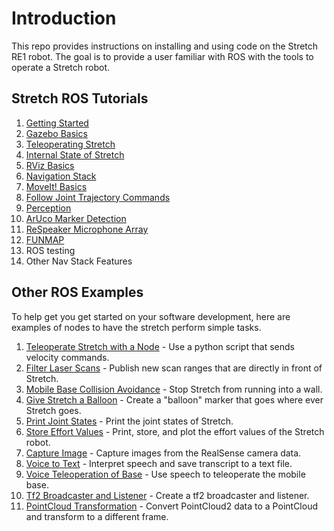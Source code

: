 # Introduction

This repo provides instructions on installing and using code on the Stretch RE1 robot. The goal is to provide a user familiar with ROS with the tools to operate a Stretch robot.

## Stretch ROS Tutorials
1. [Getting Started](getting_started.md)
2. [Gazebo Basics](gazebo_basics.md)
3. [Teleoperating Stretch](teleoperating_stretch.md)
4. [Internal State of Stretch](internal_state_of_stretch.md)
5. [RViz Basics](rviz_basics.md)
6. [Navigation Stack](navigation_stack.md)
7. [MoveIt! Basics](moveit_basics.md)
8. [Follow Joint Trajectory Commands](follow_joint_trajectory.md)
9. [Perception](perception.md)
10. [ArUco Marker Detection](aruco_marker_detection.md)
11. [ReSpeaker Microphone Array](respeaker_microphone_array.md)
12. [FUNMAP](https://github.com/hello-robot/stretch_ros/tree/master/stretch_funmap)
13. ROS testing
14. Other Nav Stack Features


## Other ROS Examples
To help get you get started on your software development, here are examples of nodes to have the stretch perform simple tasks.

1. [Teleoperate Stretch with a Node](example_1.md) - Use a python script that sends velocity commands.  
2. [Filter Laser Scans](example_2.md) - Publish new scan ranges that are directly in front of Stretch.
3. [Mobile Base Collision Avoidance](example_3.md) - Stop Stretch from running into a wall.
4. [Give Stretch a Balloon](example_4.md) - Create a "balloon" marker that goes where ever Stretch goes.
5. [Print Joint States](example_5.md) - Print the joint states of Stretch.
6. [Store Effort Values](example_6.md) - Print, store, and plot the effort values of the Stretch robot.
7. [Capture Image](example_7.md) - Capture images from the RealSense camera data.
8. [Voice to Text](example_8.md) - Interpret speech and save transcript to a text file.
9. [Voice Teleoperation of Base](example_9.md) - Use speech to teleoperate the mobile base.
10. [Tf2 Broadcaster and Listener](example_10.md) - Create a tf2 broadcaster and listener.
11. [PointCloud Transformation](example_11.md) - Convert PointCloud2 data to a PointCloud and transform to a different frame.
